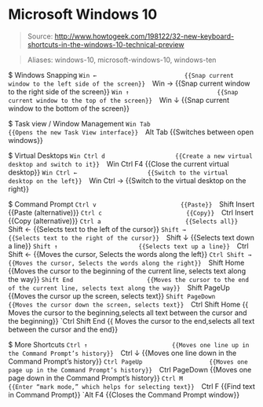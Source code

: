 # Microsoft Windows 10

> Source: http://www.howtogeek.com/198122/32-new-keyboard-shortcuts-in-the-windows-10-technical-preview

> Aliases: windows-10, microsoft-windows-10, windows-ten

$ Windows Snapping
    `Win ←                         {{Snap current window to the left side of the screen}} 
    `Win →                         {{Snap current window to the right side of the screen}} 
    `Win ↑                         {{Snap current window to the top of the screen}} 
    `Win ↓                         {{Snap current window to the bottom of the screen}} 

$ Task view / Window Management
    `Win Tab                       {{Opens the new Task View interface}} 
    `Alt Tab                       {{Switches between open windows}} 

$ Virtual Desktops
    `Win Ctrl d                    {{Create a new virtual desktop and switch to it}} 
    `Win Ctrl F4                   {{Close the current virtual desktop}} 
    `Win Ctrl ←                    {{Switch to the virtual desktop on the left}} 
    `Win Ctrl →                    {{Switch to the virtual desktop on the right}} 

$ Command Prompt
    `Ctrl v                        {{Paste}} 
    `Shift Insert                  {{Paste (alternative)}} 
    `Ctrl c                        {{Copy}} 
    `Ctrl Insert                   {{Copy (alternative)}} 
    `Ctrl a                        {{Selects all}} 
    `Shift ←                       {{Selects text to the left of the cursor}} 
    `Shift →                       {{Selects text to the right of the cursor}} 
    `Shift ↓                       {{Selects text down a line}} 
    `Shift ↑                       {{Selects text up a line}} 
    `Ctrl Shift ←                  {{Moves the cursor, Selects the words along the left}} 
    `Ctrl Shift →                  {{Moves the cursor, Selects the words along the right}} 
    `Shift Home                    {{Moves the cursor to the beginning of the current line, selects text along the way}} 
    `Shift End                     {{Moves the cursor to the end of the current line, selects text along the way}} 
    `Shift PageUp                  {{Moves the cursor up the screen, selects text}} 
    `Shift PageDown                {{Moves the cursor down the screen, selects text}} 
    `Ctrl Shift Home               {{ Moves the cursor to the beginning,selects all text between the cursor and the beginning}} 
    `Ctrl Shift End                {{ Moves the cursor to the end,selects all text between the cursor and the end}} 

$ More Shortcuts
    `Ctrl ↑                        {{Moves one line up in the Command Prompt’s history}} 
    `Ctrl ↓                        {{Moves one line down in the Command Prompt’s history}} 
    `Ctrl PageUp                   {{Moves one page up in the Command Prompt’s history}} 
    `Ctrl PageDown                 {{Moves one page down in the Command Prompt’s history}} 
    `Ctrl M                        {{Enter “mark mode,” which helps for selecting text}} 
    `Ctrl F                        {{Find text in Command Prompt}} 
    `Alt F4                        {{Closes the Command Prompt window}} 

